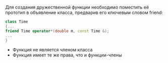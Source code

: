 Для создания дружественной функции необходимо поместить её прототип в объявление класса, предварив его ключевым словом friend:
```cpp
class Time
{...
friend Time operator*(double m, const Time &);
...
}
```
- Функция не является членом класса
- Функция имеет те же права, что и функции-члены